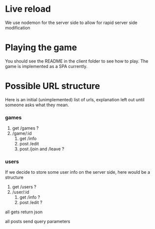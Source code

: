 # Live reload
We use nodemon for the server side to allow for rapid server side modification

# Playing the game
You should see the README in the client folder to see how to play.
The game is implemented as a SPA currently.

# Possible URL structure
Here is an initial (unimplemented) list of urls, explanation left out 
until someone asks what they mean.

### games
1. get /games ?
2. /game/:id
    1. get /info
    2. post /edit
    3. post /join and /leave ?

### users
If we decide to store some user info on the server side, here would be a structure

1. get /users ?
2. /user/:id
    1. get /info ?
    2. post /edit ?

all gets return json

all posts send query parameters

